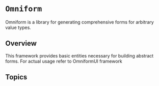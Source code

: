 # ``Omniform``

Omniform is a library for generating comprehensive forms for arbitrary value types.

## Overview

This framework provides basic entities necessary for building abstract forms. For actual usage refer to OmniformUI framework

## Topics

###
